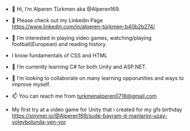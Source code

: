 - 👋 Hi, I’m Alperen Türkmen aka @Alperen169.
- :information_desk_person: Please check out my Linkedin Page https://www.linkedin.com/in/alperen-türkmen-b40b2b274/
- 👀 I’m interested in playing video games, watching/playing football(European) and reading history.
-  I know fundamentals of CSS and HTML 
- 🌱 I’m currently learning C# for both Unity and ASP.NET.
- 💞️ I’m looking to collaborate on many learning opporunities and ways to improve myself.
- 📫 You can reach me from turkmenalperen0718@gmail.com

- My first try at a video game for Unity that i created for my gfs birthday https://simmer.io/@Alperen169/sude-bayram-d-manlarini-uzay-voleybolunda-yen-yor

<!---
Alperen169/Alperen169 is a ✨ special ✨ repository because its `README.md` (this file) appears on your GitHub profile.
You can click the Preview link to take a look at your changes.
--->
